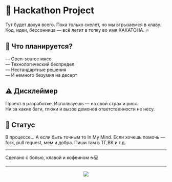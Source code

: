 # 🚀 Hackathon Project

Тут будет дохуя всего. Пока только скелет, но мы вгрызаемся в клаву.  
Код, идеи, бессонница — всё летит в топку во имя ХАКАТОНА. 🔥

## 📌 Что планируется?

— Open-source мясо  
— Технологический беспредел  
— Нестандартные решения  
— И немного безумия на десерт

## ⚠️ Дисклеймер

Проект в разработке. Используешь — на свой страх и риск.  
Ни за какие баги, глюки и вызов демонов ответственности не несу.

## 📂 Статус

В процессе... А если быть точным то In My Mind. Если хочешь помочь — fork, pull request, мем и добра.
Пиши там в ТГ,ВК и т.д.

---

Сделано с болью, клавой и кофеином ☕💻

---

<p align="center">
  <img src="https://i.pinimg.com/736x/52/8a/80/528a80c9c74883bde393ba82eb3876c5.jpg">
</p>
